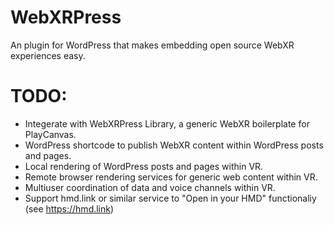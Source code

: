 # WebXRPress
An plugin for WordPress that makes embedding open source WebXR experiences easy.

# TODO:
- Integerate with WebXRPress Library, a generic WebXR boilerplate for PlayCanvas.
- WordPress shortcode to publish WebXR content within WordPress posts and pages.
- Local rendering of WordPress posts and pages within VR.
- Remote browser rendering services for generic web content within VR.
- Multiuser coordination of data and voice channels within VR.
- Support hmd.link or similar service to "Open in your HMD" functionaliy (see https://hmd.link) 
